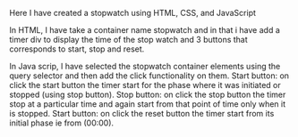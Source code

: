 Here I have created a stopwatch using HTML, CSS, and JavaScript


In HTML, I have take a container name stopwatch and in that i have add a timer div to display the time of the stop watch 
and 3 buttons that corresponds to start, stop and reset.

In Java scrip, I have selected the stopwatch container elements using the query selector and then add the click functionality on them.
Start button:  on click the start button the timer start for the phase where it was initiated or stopped (using stop button).
Stop button:  on click the stop button the timer stop at a particular time and again start from that point of time only when it is stopped.
Start button:  on click the reset button the timer start from its initial phase ie from (00:00).
